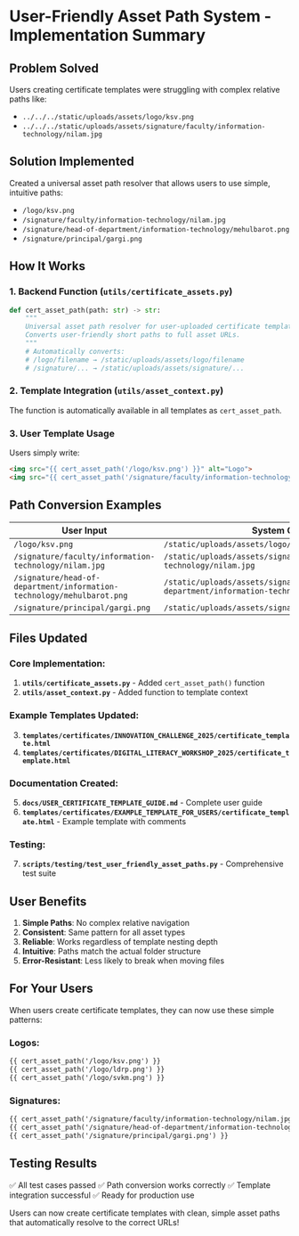 # User-Friendly Asset Path System - Implementation Summary

## Problem Solved

Users creating certificate templates were struggling with complex relative paths like:
- `../../../static/uploads/assets/logo/ksv.png`
- `../../../static/uploads/assets/signature/faculty/information-technology/nilam.jpg`

## Solution Implemented

Created a universal asset path resolver that allows users to use simple, intuitive paths:
- `/logo/ksv.png`
- `/signature/faculty/information-technology/nilam.jpg`
- `/signature/head-of-department/information-technology/mehulbarot.png`
- `/signature/principal/gargi.png`

## How It Works

### 1. Backend Function (`utils/certificate_assets.py`)
```python
def cert_asset_path(path: str) -> str:
    """
    Universal asset path resolver for user-uploaded certificate templates.
    Converts user-friendly short paths to full asset URLs.
    """
    # Automatically converts:
    # /logo/filename → /static/uploads/assets/logo/filename
    # /signature/... → /static/uploads/assets/signature/...
```

### 2. Template Integration (`utils/asset_context.py`)
The function is automatically available in all templates as `cert_asset_path`.

### 3. User Template Usage
Users simply write:
```html
<img src="{{ cert_asset_path('/logo/ksv.png') }}" alt="Logo">
<img src="{{ cert_asset_path('/signature/faculty/information-technology/nilam.jpg') }}" alt="Signature">
```

## Path Conversion Examples

| User Input | System Output |
|------------|---------------|
| `/logo/ksv.png` | `/static/uploads/assets/logo/ksv.png` |
| `/signature/faculty/information-technology/nilam.jpg` | `/static/uploads/assets/signature/faculty/information-technology/nilam.jpg` |
| `/signature/head-of-department/information-technology/mehulbarot.png` | `/static/uploads/assets/signature/head-of-department/information-technology/mehulbarot.png` |
| `/signature/principal/gargi.png` | `/static/uploads/assets/signature/principal/gargi.png` |

## Files Updated

### Core Implementation:
1. **`utils/certificate_assets.py`** - Added `cert_asset_path()` function
2. **`utils/asset_context.py`** - Added function to template context

### Example Templates Updated:
3. **`templates/certificates/INNOVATION_CHALLENGE_2025/certificate_template.html`**
4. **`templates/certificates/DIGITAL_LITERACY_WORKSHOP_2025/certificate_template.html`**

### Documentation Created:
5. **`docs/USER_CERTIFICATE_TEMPLATE_GUIDE.md`** - Complete user guide
6. **`templates/certificates/EXAMPLE_TEMPLATE_FOR_USERS/certificate_template.html`** - Example template with comments

### Testing:
7. **`scripts/testing/test_user_friendly_asset_paths.py`** - Comprehensive test suite

## User Benefits

1. **Simple Paths**: No complex relative navigation
2. **Consistent**: Same pattern for all asset types
3. **Reliable**: Works regardless of template nesting depth
4. **Intuitive**: Paths match the actual folder structure
5. **Error-Resistant**: Less likely to break when moving files

## For Your Users

When users create certificate templates, they can now use these simple patterns:

### Logos:
```html
{{ cert_asset_path('/logo/ksv.png') }}
{{ cert_asset_path('/logo/ldrp.png') }}
{{ cert_asset_path('/logo/svkm.png') }}
```

### Signatures:
```html
{{ cert_asset_path('/signature/faculty/information-technology/nilam.jpg') }}
{{ cert_asset_path('/signature/head-of-department/information-technology/mehulbarot.png') }}
{{ cert_asset_path('/signature/principal/gargi.png') }}
```

## Testing Results

✅ All test cases passed
✅ Path conversion works correctly
✅ Template integration successful
✅ Ready for production use

Users can now create certificate templates with clean, simple asset paths that automatically resolve to the correct URLs!
